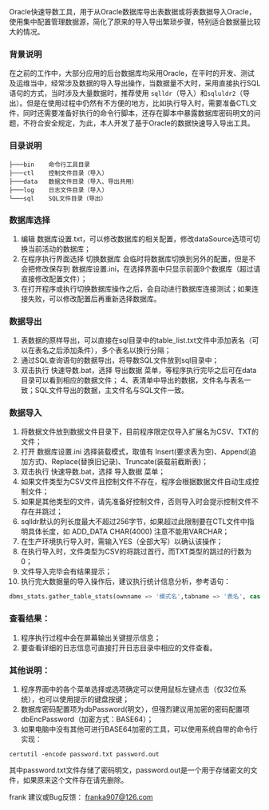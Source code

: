 Oracle快速导数工具，用于从Oracle数据库导出表数据或将表数据导入Oracle，使用集中配置管理数据源，简化了原来的导入导出繁琐步骤，特别适合数据量比较大的情况。

### 背景说明
在之前的工作中，大部分应用的后台数据库均采用Oracle，在平时的开发、测试及运维当中，经常涉及数据的导入导出操作，当数据量不大时，采用直接执行SQL语句的方式，当时涉及大量数据时，推荐使用 `sqlldr`（导入）和`sqluldr2`（导出）。但是在使用过程中仍然有不方便的地方，比如执行导入时，需要准备CTL文件，同时还需要准备好执行的命令行脚本，还存在脚本中暴露数据库密码明文的问题，不符合安全规定，为此，本人开发了基于Oracle的数据快速导入导出工具。

### 目录说明
```text
├───bin    命令行工具目录
├───ctl    控制文件目录（导入）
├───data   数据文件目录（导入、导出共用）
├───log    日志文件目录（导入）
└───sql    SQL文件目录（导出）
```

### 数据库选择
1. 编辑 数据库设置.txt，可以修改数据库的相关配置，修改dataSource选项可切换当前活动的数据库；
2. 在程序执行界面选择 切换数据库 会临时将数据库切换到另外的配置，但是不会把修改保存到 数据库设置.ini，在选择界面中只显示前面9个数据库（超过请直接修改配置文件）；
3. 在打开程序或执行切换数据库操作之后，会自动进行数据库连接测试；如果连接失败，可以修改配置后再重新选择数据库。

### 数据导出
1. 表数据的原样导出，可以直接在sql目录中的table_list.txt文件中添加表名（可以在表名之后添加条件），多个表名以换行分隔；
2. 通过SQL查询语句的数据导出，将导数SQL文件放到sql目录中；
3. 双击执行 快速导数.bat，选择 导出数据 菜单，等程序执行完毕之后可在data目录可以看到相应的数据文件；
4、表清单中导出的数据，文件名与表名一致；SQL文件导出的数据，主文件名与SQL文件一致。

### 数据导入
1. 将数据文件放到数据文件目录下，目前程序限定仅导入扩展名为CSV、TXT的文件；
2. 打开 数据库设置.ini 选择装载模式，取值有 Insert(要求表为空)、Append(追加方式)、Replace(替换旧记录)、Truncate(装载前截断表)；
3. 双击执行 快速导数.bat，选择 导入数据 菜单；
4. 如果文件类型为CSV文件且控制文件不存在，程序会根据数据文件自动生成控制文件；
5. 如果是其他类型的文件，请先准备好控制文件，否则导入时会提示控制文件不存在并跳过；
6. sqlldr默认的列长度最大不超过256字节，如果超过此限制要在CTL文件中指明具体长度，如 ADD_DATA CHAR(4000) 注意不能用VARCHAR；
7. 在生产环境执行导入时，需输入YES（全部大写）以确认该操作；
8. 在执行导入时，文件类型为CSV的将跳过首行，而TXT类型的跳过的行数为0；
9. 文件导入完毕会有结果提示；
10. 执行完大数据量的导入操作后，建议执行统计信息分析，参考语句：
```SQL
dbms_stats.gather_table_stats(ownname => '模式名',tabname => '表名', cascade => TRUE,estimate_percent => 10)
```

### 查看结果：
1. 程序执行过程中会在屏幕输出关键提示信息；
2. 要查看详细的日志信息可直接打开日志目录中相应的文件查看。

### 其他说明：
1. 程序界面中的各个菜单选择或选项确定可以使用鼠标左键点击（仅32位系统），也可以使用提示的键盘按键；
2. 数据库密码配置项为dbPassword(明文），但强烈建议用加密的密码配置项dbEncPassword（加密方式：BASE64）；
3. 如果电脑中没有其他可进行BASE64加密的工具，可以使用系统自带的命令行实现：

```batch
certutil -encode password.txt password.out
```

其中password.txt文件存储了密码明文，password.out是一个用于存储密文的文件，如果原来这个文件存在请先删除。

frank
建议或Bug反馈： franka907@126.com
